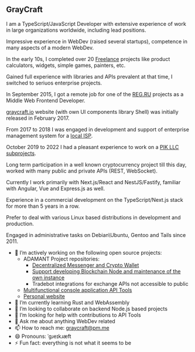## GrayCraft

I am a TypeScript/JavaScript Developer with extensive experience of work in large organizations worldwide, including lead positions.

Impressive experience in WebDev (raised several startups), competence in many aspects of a modern WebDev.

In the early 10s, I completed over 20 [Freelance](https://freelance.ru/graycraft) projects like product calculators, widgets, simple games, painters, etc.

Gained full experience with libraries and APIs prevalent at that time, I switched to seriuos enterprise projects.

In September 2015, I got a remote job for one of the [REG.RU](https://reg.ru) projects as a Middle Web Frontend Developer.

[graycraft.io](https://web.archive.org/web/20180830010001/https://graycraft.io) website (with own UI components library Shell) was initially released in February 2017.

From 2017 to 2018 I was engaged in development and support of enterprise management system for a [local ISP](https://insisnet.ru).

October 2019 to 2022 I had a pleasant experience to work on a [PIK LLC subprojects](https://www.pik.ru).

Long term participation in a well known cryptocurrency project till this day, worked with many public and private APIs (REST, WebSocket).

Currently I work primarily with Next.js/React and NestJS/Fastify, familiar with Angular, Vue and Express.js as well.

Experience in a commercial development on the TypeScript/Next.js stack for more than 5 years in a row.

Prefer to deal with various Linux based distributions in development and production.

Engaged in administrative tasks on Debian\Ubuntu, Gentoo and Tails since 2011.

+ 🔭 I’m actively working on the following open source projects:
  + ADAMANT Project repositories:
    + [Decentralized Messenger and Crypto Wallet](https://github.com/Adamant-im/adamant-im)
    + [Support developing Blockchain Node and maintenance of the own instance](https://github.com/Adamant-im/adamant)
    + Tradebot integrations for exchange APIs not accessible to public
  + [Multifunctional console application API Tools](https://github.com/graycraft/api-tools)
  + [Personal website](https://github.com/graycraft/me)
+ 🌱 I’m currently learning Rust and WebAssembly
+ 👯 I’m looking to collaborate on backend Node.js based projects
+ 🤔 I’m looking for help with contributions to API Tools
+ 💬 Ask me about anything WebDev related
+ 📫 How to reach me: [graycraft@pm.me](mailto:graycraft@pm.me)
+ 😄 Pronouns: ˈɡɹeɪkɹæft
+ ⚡ Fun fact: everything is not what it seems to be
